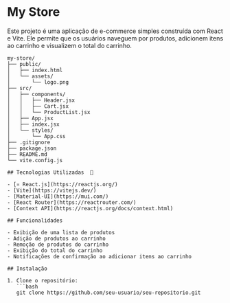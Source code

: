 # My Store

Este projeto é uma aplicação de e-commerce simples construída com React e Vite. Ele permite que os usuários naveguem por produtos, adicionem itens ao carrinho e visualizem o total do carrinho.


```plaintext
my-store/
├── public/
│   ├── index.html
│   └── assets/
│       └── logo.png
├── src/
│   ├── components/
│   │   ├── Header.jsx
│   │   ├── Cart.jsx
│   │   └── ProductList.jsx
│   ├── App.jsx
│   ├── index.jsx
│   └── styles/
│       └── App.css
├── .gitignore
├── package.json
├── README.md
└── vite.config.js

## Tecnologias Utilizadas  🔧

- [⚛️ React.js](https://reactjs.org/)
- [Vite](https://vitejs.dev/)
- [Material-UI](https://mui.com/)
- [React Router](https://reactrouter.com/)
- [Context API](https://reactjs.org/docs/context.html)

## Funcionalidades

- Exibição de uma lista de produtos
- Adição de produtos ao carrinho
- Remoção de produtos do carrinho
- Exibição do total do carrinho
- Notificações de confirmação ao adicionar itens ao carrinho

## Instalação

1. Clone o repositório:
   ```bash
   git clone https://github.com/seu-usuario/seu-repositorio.git